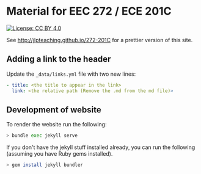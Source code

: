 # Material for EEC 272 / ECE 201C

[![License: CC BY 4.0](https://img.shields.io/badge/License-CC%20BY%204.0-lightgrey.svg)](https://creativecommons.org/licenses/by/4.0/)

See <http://jlpteaching.github.io/272-201C> for a prettier version of this site.

## Adding a link to the header

Update the `_data/links.yml` file with two new lines:

```yaml
- title: <the title to appear in the link>
  link: <the relative path (Remove the .md from the md file)>
```

## Development of website

To render the website run the following:

```sh
> bundle exec jekyll serve
```

If you don't have the jekyll stuff installed already, you can run the following (assuming you have Ruby gems installed).

```sh
> gem install jekyll bundler
```
